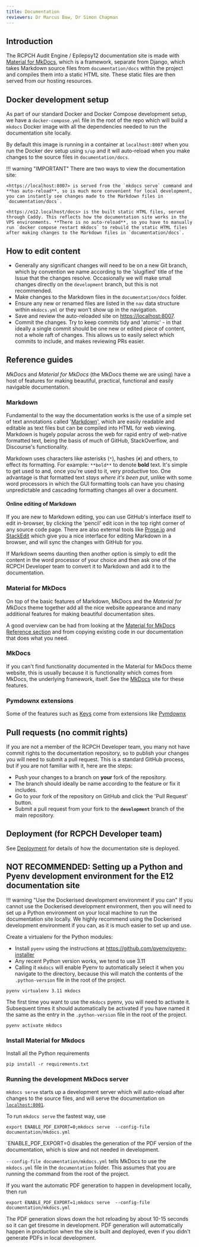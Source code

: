 ```yaml
---
title: Documentation
reviewers: Dr Marcus Baw, Dr Simon Chapman
---
```


## Introduction

The RCPCH Audit Engine / Epilepsy12 documentation site is made with [Material for MkDocs](https://squidfunk.github.io/mkdocs-material/), which is a framework, separate from Django, which takes Markdown source files from `documentation/docs` within the project and compiles them into a static HTML site. These static files are then served from our hosting resources.

## Docker development setup

As part of our standard Docker and Docker Compose development setup, we have a `docker-compose.yml` file in the root of the repo which will build a `mkdocs` Docker image with all the dependencies needed to run the documentation site locally.

By default this image is running in a container at `localhost:8007` when you run the Docker dev setup using `s/up` and it will auto-reload when you make changes to the source files in `documentation/docs`.

!!! warning "IMPORTANT"
    There are two ways to view the documentation site:

    <https://localhost:8007> is served from the `mkdocs serve` command and **has auto-reload**, so is much more convenient for local development, you can instantly see changes made to the Markdown files in `documentation/docs`.

    <https://e12.localhost/docs> is the built static HTML files, served through Caddy. This reflects how the documentation site works in the VPS environments. **There is no auto-reload**, so you have to manually run `docker compose restart mkdocs` to rebuild the static HTML files after making changes to the Markdown files in `documentation/docs`.

## How to edit content

* Generally any significant changes will need to be on a new Git branch, which by convention we name according to the 'slugified' title of the Issue that the changes resolve. Occasionally we will make small changes directly on the `development` branch, but this is not recommended.
* Make changes to the Markdown files in the `documentation/docs` folder.
* Ensure any new or renamed files are listed in the `nav` data structure within `mkdocs.yml` or they won't show up in the navigation.
* Save and review the auto-reloaded site on <https://localhost:8007>.
* Commit the changes. Try to keep commits tidy and 'atomic' - in that ideally a single commit should be one new or edited piece of content, not a whole raft of changes. This allows us to easily select which commits to include, and makes reviewing PRs easier.

## Reference guides

*MkDocs* and *Material for MkDocs* (the MkDocs theme we are using) have a host of features for making beautiful, practical, functional and easily navigable documentation.

### Markdown

Fundamental to the way the documentation works is the use of a simple set of text annotations called '[Markdown](https://daringfireball.net/projects/markdown/)', which are easily readable and editable as text files but can be compiled into HTML for web viewing. Markdown is hugely popular across the web for rapid entry of web-native formatted text, being the basis of much of GitHub, StackOverflow, and Discourse's functionality.

Markdown uses characters like asterisks (`*`), hashes (`#`) and others, to effect its formatting. For example: `**bold**` to denote **bold** text. It's simple to get used to and, once you're used to it, very productive too. One advantage is that formatted text *stays where it's been put*, unlike with some word processors in which the GUI formatting tools can have you chasing unpredictable and cascading formatting changes all over a document.

#### Online editing of Markdown

If you are new to Markdown editing, you can use GitHub's interface itself to edit in-browser, by clicking the 'pencil' edit icon in the top right corner of any source code page. There are also external tools like [Prose.io](http://prose.io/) and [StackEdit](https://stackedit.io/) which give you a nice interface for editing Markdown in a browser, and will sync the changes with GitHub for you.

If Markdown seems daunting then another option is simply to edit the content in the word processor of your choice and then ask one of the RCPCH Developer team to convert it to Markdown and add it to the documentation.

### Material for MkDocs

On top of the basic features of Markdown, MkDocs and the *Material for MkDocs* theme together add all the nice website appearance and many additional features for making beautiful documentation sites.

A good overview can be had from looking at the [Material for MkDocs Reference section](https://squidfunk.github.io/mkdocs-material/reference/) and from copying existing code in our documentation that does what you need.

### MkDocs

If you can't find functionality documented in the Material for MkDocs theme website, this is usually because it is functionality which comes from MkDocs, the underlying framework, itself. See the [MkDocs](https://www.mkdocs.org/user-guide/writing-your-docs/#writing-with-markdown) site for these features.

### Pymdownx extensions

Some of the features such as [Keys](https://squidfunk.github.io/mkdocs-material/setup/extensions/python-markdown-extensions/#keys) come from extensions like [Pymdownx](https://facelessuser.github.io/pymdown-extensions/extensions/arithmatex/)

## Pull requests (no commit rights)

If you are not a member of the RCPCH Developer team, you many not have commit rights to the documentation repository, so to publish your changes you will need to submit a pull request. This is a standard GitHub process, but if you are not familiar with it, here are the steps:

* Push your changes to a branch on **your** fork of the repository.
* The branch should ideally be name according to the feature or fix it includes.
* Go to your fork of the repository on GitHub and click the 'Pull Request' button.
* Submit a pull request from your fork to the **`development`** branch of the main repository.

## Deployment (for RCPCH Developer team)

See [Deployment](./deployment.md) for details of how the documentation site is deployed.

## NOT RECOMMENDED: Setting up a Python and Pyenv development environment for the E12 documentation site

!!! warning "Use the Dockerised development environment if you can"
    If you cannot use the Dockerised development environment, then you will need to set up a Python environment on your local machine to run the documentation site locally. We highly recommend using the Dockerised development environment if you can, as it is much easier to set up and use.

Create a virtualenv for the Python modules:

* Install `pyenv` using the instructions at <https://github.com/pyenv/pyenv-installer>
* Any recent Python version works, we tend to use 3.11
* Calling it `mkdocs` will enable Pyenv to automatically select it when you navigate to the directory, because this will match the contents of the `.python-version` file in the root of the project.

```console
pyenv virtualenv 3.11 mkdocs
```

The first time you want to use the `mkdocs` pyenv, you will need to activate it. Subsequent times it should automatically be activated if you have named it the same as the entry in the `.python-version` file in the root of the project.

```console
pyenv activate mkdocs
```

### Install Material for Mkdocs

Install all the Python requirements

```console
pip install -r requirements.txt
```

### Running the development MkDocs server

`mkdocs serve` starts up a development server which will auto-reload after changes to the source files, and will serve the documentation on [`localhost:8001`](http://localhost:8001).

To run `mkdocs serve` the fastest way, use

```console
export ENABLE_PDF_EXPORT=0;mkdocs serve  --config-file documentation/mkdocs.yml
```

`ENABLE_PDF_EXPORT=0 disables the generation of the PDF version of the documentation, which is slow and not needed in development.

`--config-file documentation/mkdocs.yml` tells MkDocs to use the `mkdocs.yml` file in the `documentation` folder. This assumes that you are running the command from the root of the project.

If you want the automatic PDF generation to happen in development locally, then run

```console
export ENABLE_PDF_EXPORT=1;mkdocs serve  --config-file documentation/mkdocs.yml
```

The PDF generation slows down the hot reloading by about 10-15 seconds so it can get tiresome in development. PDF generation will automatically happen in production when the site is built and deployed, even if you didn't generate PDFs in local development.
